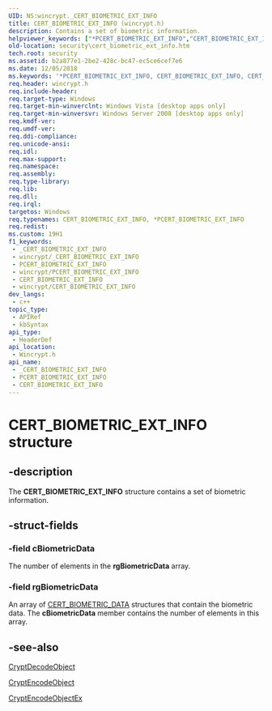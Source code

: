 ```yaml
---
UID: NS:wincrypt._CERT_BIOMETRIC_EXT_INFO
title: CERT_BIOMETRIC_EXT_INFO (wincrypt.h)
description: Contains a set of biometric information.
helpviewer_keywords: ["*PCERT_BIOMETRIC_EXT_INFO","CERT_BIOMETRIC_EXT_INFO","CERT_BIOMETRIC_EXT_INFO structure [Security]","PCERT_BIOMETRIC_EXT_INFO","PCERT_BIOMETRIC_EXT_INFO structure pointer [Security]","security.cert_biometric_ext_info","wincrypt/CERT_BIOMETRIC_EXT_INFO","wincrypt/PCERT_BIOMETRIC_EXT_INFO"]
old-location: security\cert_biometric_ext_info.htm
tech.root: security
ms.assetid: b2a877e1-2be2-428c-bc47-ec5ce6cef7e6
ms.date: 12/05/2018
ms.keywords: '*PCERT_BIOMETRIC_EXT_INFO, CERT_BIOMETRIC_EXT_INFO, CERT_BIOMETRIC_EXT_INFO structure [Security], PCERT_BIOMETRIC_EXT_INFO, PCERT_BIOMETRIC_EXT_INFO structure pointer [Security], security.cert_biometric_ext_info, wincrypt/CERT_BIOMETRIC_EXT_INFO, wincrypt/PCERT_BIOMETRIC_EXT_INFO'
req.header: wincrypt.h
req.include-header: 
req.target-type: Windows
req.target-min-winverclnt: Windows Vista [desktop apps only]
req.target-min-winversvr: Windows Server 2008 [desktop apps only]
req.kmdf-ver: 
req.umdf-ver: 
req.ddi-compliance: 
req.unicode-ansi: 
req.idl: 
req.max-support: 
req.namespace: 
req.assembly: 
req.type-library: 
req.lib: 
req.dll: 
req.irql: 
targetos: Windows
req.typenames: CERT_BIOMETRIC_EXT_INFO, *PCERT_BIOMETRIC_EXT_INFO
req.redist: 
ms.custom: 19H1
f1_keywords:
 - _CERT_BIOMETRIC_EXT_INFO
 - wincrypt/_CERT_BIOMETRIC_EXT_INFO
 - PCERT_BIOMETRIC_EXT_INFO
 - wincrypt/PCERT_BIOMETRIC_EXT_INFO
 - CERT_BIOMETRIC_EXT_INFO
 - wincrypt/CERT_BIOMETRIC_EXT_INFO
dev_langs:
 - c++
topic_type:
 - APIRef
 - kbSyntax
api_type:
 - HeaderDef
api_location:
 - Wincrypt.h
api_name:
 - _CERT_BIOMETRIC_EXT_INFO
 - PCERT_BIOMETRIC_EXT_INFO
 - CERT_BIOMETRIC_EXT_INFO
---
```


# CERT_BIOMETRIC_EXT_INFO structure


## -description

The <b>CERT_BIOMETRIC_EXT_INFO</b> structure contains a set of biometric information.

## -struct-fields

### -field cBiometricData

The number of elements in the <b>rgBiometricData</b> array.

### -field rgBiometricData

An array of <a href="/windows/desktop/api/wincrypt/ns-wincrypt-cert_biometric_data">CERT_BIOMETRIC_DATA</a> structures that contain the biometric data. The <b>cBiometricData</b> member contains the number of elements in this array.

## -see-also

<a href="/windows/desktop/api/wincrypt/nf-wincrypt-cryptdecodeobject">CryptDecodeObject</a>



<a href="/windows/desktop/api/wincrypt/nf-wincrypt-cryptencodeobject">CryptEncodeObject</a>



<a href="/windows/desktop/api/wincrypt/nf-wincrypt-cryptencodeobjectex">CryptEncodeObjectEx</a>

